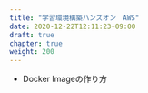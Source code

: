 ```yaml
---
title: "学習環境構築ハンズオン　AWS"
date: 2020-12-22T12:11:23+09:00
draft: true
chapter: true
weight: 200
---
```


*   Docker Imageの作り方


